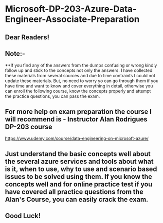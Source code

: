 # Microsoft-DP-203-Azure-Data-Engineer-Associate-Preparation
## Dear Readers! 
## Note:-
**If you find any of the answers from the dumps confusing or wrong kindly follow up and stick to the concepts not only the answers. I have collected these materials from several sources and due to time contraints I could not update these materials. But, no need to worry yo can go through them if you have time and want to know and cover everything in detail, otherwise you can enroll the following course, know the concepts properly and attempt the practice questions, you can pass the exam.

## For more help on exam preparation the course I will recommend is - Instructor Alan Rodrigues DP-203 course
https://www.udemy.com/course/data-engineering-on-microsoft-azure/

## Just understand the basic concepts well about the several azure services and tools about what is it, when to use, why to use and scenario based issues to be solved using them. If you know the concepts well and for online practice test if you have covered all practice questions from the Alan's Course, you can easily crack the exam.

## Good Luck!
